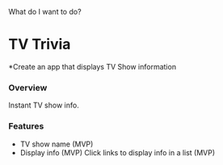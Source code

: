 What do I want to do?
# TV Trivia
*Create an app that displays TV Show information



### Overview 
Instant TV show info.

### Features
* TV show name (MVP)
* Display info (MVP)
Click links to display info in a list (MVP)


